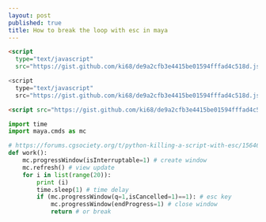 ```yaml
---
layout: post
published: true
title: How to break the loop with esc in maya
---
```


<script
  type="text/javascript"
  src="https://gist.github.com/ki68/de9a2cfb3e4415be01594fffad4c518d.js"></script>
  
```html
<script
  type="text/javascript"
  src="https://gist.github.com/ki68/de9a2cfb3e4415be01594fffad4c518d.js"></script>
```  
  
```javascript
<script
  type="text/javascript"
  src="https://gist.github.com/ki68/de9a2cfb3e4415be01594fffad4c518d.js"></script>
```

```html
<script src="https://gist.github.com/ki68/de9a2cfb3e4415be01594fffad4c518d.js"></script>
```

```python
import time
import maya.cmds as mc

# https://forums.cgsociety.org/t/python-killing-a-script-with-esc/1564682/3
def work():
    mc.progressWindow(isInterruptable=1) # create window   
    mc.refresh() # view update
    for i in list(range(20)):
        print (i)
        time.sleep(1) # time delay
        if (mc.progressWindow(q=1,isCancelled=1)==1): # esc key
            mc.progressWindow(endProgress=1) # close window 
            return # or break
```            
